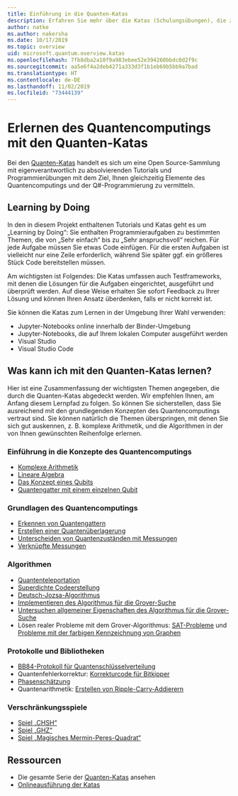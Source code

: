 ```yaml
---
title: Einführung in die Quanten-Katas
description: Erfahren Sie mehr über die Katas (Schulungsübungen), die zum Microsoft Quantum Development Kit (QDK) gehören
author: natke
ms.author: nakersha
ms.date: 10/17/2019
ms.topic: overview
uid: microsoft.quantum.overview.katas
ms.openlocfilehash: 7fb8dba2a10f9a983ebee52e394260bbdc0d2f9c
ms.sourcegitcommit: aa5e6f4a2deb4271a333d3f1b1eb69b5bb9a7bad
ms.translationtype: HT
ms.contentlocale: de-DE
ms.lasthandoff: 11/02/2019
ms.locfileid: "73444139"
---
```

# <a name="learn-quantum-computing-with-the-quantum-katas"></a>Erlernen des Quantencomputings mit den Quanten-Katas

Bei den [Quanten-Katas](https://github.com/Microsoft/QuantumKatas/) handelt es sich um eine Open Source-Sammlung mit eigenverantwortlich zu absolvierenden Tutorials und Programmierübungen mit dem Ziel, Ihnen gleichzeitig Elemente des Quantencomputings und der Q#-Programmierung zu vermitteln.

## <a name="learning-by-doing"></a>Learning by Doing

In den in diesem Projekt enthaltenen Tutorials und Katas geht es um „Learning by Doing“: Sie enthalten Programmieraufgaben zu bestimmten Themen, die von „Sehr einfach“ bis zu „Sehr anspruchsvoll“ reichen. Für jede Aufgabe müssen Sie etwas Code einfügen. Für die ersten Aufgaben ist vielleicht nur eine Zeile erforderlich, während Sie später ggf. ein größeres Stück Code bereitstellen müssen.

Am wichtigsten ist Folgendes: Die Katas umfassen auch Testframeworks, mit denen die Lösungen für die Aufgaben eingerichtet, ausgeführt und überprüft werden. Auf diese Weise erhalten Sie sofort Feedback zu Ihrer Lösung und können Ihren Ansatz überdenken, falls er nicht korrekt ist.

Sie können die Katas zum Lernen in der Umgebung Ihrer Wahl verwenden:

* Jupyter-Notebooks online innerhalb der Binder-Umgebung
* Jupyter-Notebooks, die auf Ihrem lokalen Computer ausgeführt werden
* Visual Studio
* Visual Studio Code

## <a name="what-can-i-learn-with-the-quantum-katas"></a>Was kann ich mit den Quanten-Katas lernen?

Hier ist eine Zusammenfassung der wichtigsten Themen angegeben, die durch die Quanten-Katas abgedeckt werden. Wir empfehlen Ihnen, am Anfang diesem Lernpfad zu folgen. So können Sie sicherstellen, dass Sie ausreichend mit den grundlegenden Konzepten des Quantencomputings vertraut sind. Sie können natürlich die Themen überspringen, mit denen Sie sich gut auskennen, z. B. komplexe Arithmetik, und die Algorithmen in der von Ihnen gewünschten Reihenfolge erlernen.

### <a name="introduction-to-quantum-computing-concepts"></a>Einführung in die Konzepte des Quantencomputings

* [Komplexe Arithmetik](https://github.com/microsoft/QuantumKatas/blob/master/tutorials/ComplexArithmetic)
* [Lineare Algebra](https://github.com/microsoft/QuantumKatas/blob/master/tutorials/LinearAlgebra)
* [Das Konzept eines Qubits](https://github.com/microsoft/QuantumKatas/blob/master/tutorials/Qubit)
* [Quantengatter mit einem einzelnen Qubit](https://github.com/microsoft/QuantumKatas/blob/master/tutorials/SingleQubitGates)

### <a name="quantum-computing-fundamentals"></a>Grundlagen des Quantencomputings

* [Erkennen von Quantengattern](https://github.com/microsoft/QuantumKatas/tree/master/BasicGates)
* [Erstellen einer Quantenüberlagerung](https://github.com/microsoft/QuantumKatas/tree/master/Superposition)
* [Unterscheiden von Quantenzuständen mit Messungen](https://github.com/microsoft/QuantumKatas/tree/master/Measurements)
* [Verknüpfte Messungen](https://github.com/microsoft/QuantumKatas/tree/master/JointMeasurements)

### <a name="algorithms"></a>Algorithmen

* [Quantenteleportation](https://github.com/microsoft/QuantumKatas/tree/master/Teleportation)
* [Superdichte Codeerstellung](https://github.com/microsoft/QuantumKatas/tree/master/SuperdenseCoding)
* [Deutsch-Jozsa-Algorithmus](https://github.com/microsoft/QuantumKatas/blob/master/tutorials/DeutschJozsaAlgorithm)
* [Implementieren des Algorithmus für die Grover-Suche](https://github.com/microsoft/QuantumKatas/tree/master/GroversAlgorithm)
* [Untersuchen allgemeiner Eigenschaften des Algorithmus für die Grover-Suche](https://github.com/microsoft/QuantumKatas/blob/master/tutorials/ExploringGroversAlgorithm)
* Lösen realer Probleme mit dem Grover-Algorithmus: [SAT-Probleme](https://github.com/microsoft/QuantumKatas/blob/master/SolveSATWithGrover) und [Probleme mit der farbigen Kennzeichnung von Graphen](https://github.com/microsoft/QuantumKatas/blob/master/GraphColoring)

### <a name="protocols-and-libraries"></a>Protokolle und Bibliotheken

* [BB84-Protokoll für Quantenschlüsselverteilung](https://github.com/microsoft/QuantumKatas/tree/master/KeyDistribution_BB84)
* Quantenfehlerkorrektur: [Korrekturcode für Bitkipper](https://github.com/microsoft/QuantumKatas/tree/master/QEC_BitFlipCode)
* [Phasenschätzung](https://github.com/microsoft/QuantumKatas/blob/master/PhaseEstimation)
* Quantenarithmetik: [Erstellen von Ripple-Carry-Addierern](https://github.com/microsoft/QuantumKatas/blob/master/RippleCarryAdder)

### <a name="entanglement-games"></a>Verschränkungsspiele

* [Spiel „CHSH“](https://github.com/microsoft/QuantumKatas/blob/master/CHSHGame)
* [Spiel „GHZ“](https://github.com/microsoft/QuantumKatas/blob/master/GHZGame)
* [Spiel „Magisches Mermin-Peres-Quadrat“](https://github.com/microsoft/QuantumKatas/tree/master/MagicSquareGame)

## <a name="resources"></a>Ressourcen

* Die gesamte Serie der [Quanten-Katas](https://github.com/microsoft/QuantumKatas) ansehen
* [Onlineausführung der Katas](https://aka.ms/try-quantum-katas)
